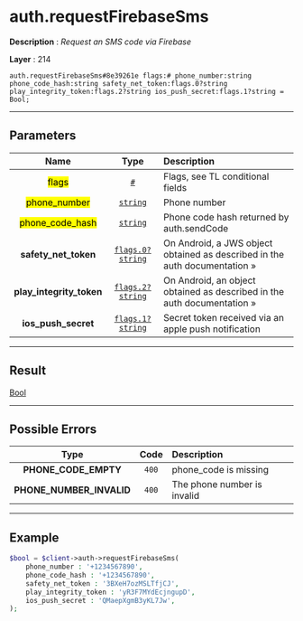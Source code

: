 # auth.requestFirebaseSms

**Description** : *Request an SMS code via Firebase*

**Layer** : 214

```tl
auth.requestFirebaseSms#8e39261e flags:# phone_number:string phone_code_hash:string safety_net_token:flags.0?string play_integrity_token:flags.2?string ios_push_secret:flags.1?string = Bool;
```

---

## Parameters

| Name | Type | Description |
| :---: | :---: | :--- |
| <mark>flags</mark> | [`#`](type/#) | Flags, see TL conditional fields |
| <mark>phone_number</mark> | [`string`](type/string) | Phone number |
| <mark>phone_code_hash</mark> | [`string`](type/string) | Phone code hash returned by auth.sendCode |
| **safety_net_token** | [`flags.0?string`](type/string) | On Android, a JWS object obtained as described in the auth documentation » |
| **play_integrity_token** | [`flags.2?string`](type/string) | On Android, an object obtained as described in the auth documentation » |
| **ios_push_secret** | [`flags.1?string`](type/string) | Secret token received via an apple push notification |

---

## Result

[Bool](type/Bool)

---

## Possible Errors

| Type | Code | Description |
| :---: | :---: | :--- |
| **PHONE_CODE_EMPTY** | `400` | phone_code is missing |
| **PHONE_NUMBER_INVALID** | `400` | The phone number is invalid |

---

## Example

```php
$bool = $client->auth->requestFirebaseSms(
	phone_number : '+1234567890',
	phone_code_hash : '+1234567890',
	safety_net_token : '3BXeH7ozMSLTfjCJ',
	play_integrity_token : 'yR3F7MYdEcjngupD',
	ios_push_secret : 'QMaepXgmB3yKL7Jw',
);
```